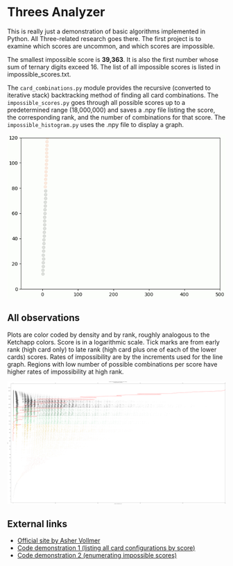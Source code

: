 # Threes Analyzer

This is really just a demonstration of basic algorithms implemented in Python. All Three-related research goes there. The first project is to examine which scores are uncommon, and which scores are impossible.

The smallest impossible score is __39,363__. It is also the first number whose sum of ternary digits exceed 16. The list of all impossible scores is listed in impossible_scores.txt.

The `card_combinations.py` module provides the recursive (converted to iterative stack) backtracking method of finding all card combinations. The `impossible_scores.py` goes through all possible scores up to a predetermined range (18,000,000) and saves a .npy file listing the score, the corresponding rank, and the number of combinations for that score. The `impossible_histogram.py` uses the .npy file to display a graph.

![Figure](combinations_by_score.gif)

## All observations

Plots are color coded by density and by rank, roughly analogous to the Ketchapp colors. Score is in a logarithmic scale. Tick marks are from early rank (high card only) to late rank (high card plus one of each of the lower cards) scores. Rates of impossibility are by the increments used for the line graph. Regions with low number of possible combinations per score have higher rates of impossibility at high rank.

![Figure](Impossible_Percentage.png)

## External links

* [Official site by Asher Vollmer](https://threes.asherv.com/) 
* [Code demonstration 1 (listing all card configurations by score)](https://youtube.com/shorts/W3lzzpMBF6k?feature=shared)
* [Code demonstration 2 (enumerating impossible scores)](https://youtu.be/SVvWMZ1HgOM?feature=shared)
